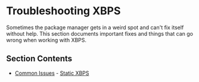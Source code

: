 # Troubleshooting XBPS

Sometimes the package manager gets in a weird spot and can't fix itself
without help. This section documents important fixes and things that can go
wrong when working with XBPS.

## Section Contents

- [Common Issues](./common-issues.md)  - [Static XBPS](./static.md)
